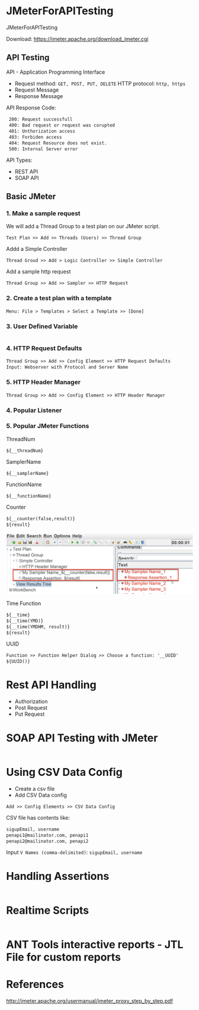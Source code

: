 # JMeterForAPITesting
JMeterForAPITesting

Download: https://jmeter.apache.org/download_jmeter.cgi

## API Testing
API - Application Programming Interface

+ Request method: `GET, POST, PUT, DELETE`
HTTP protocol: `http, https`
+ Request Message
+ Response Message

API Response Code: 
 ```
  200: Request successfull
  400: Bad request or request was corupted
  401: Unthorization access 
  403: Forbiden access
  404: Request Resource does not exist.
  500: Internal Server error
  ```

API Types:
+ REST API
+ SOAP API 

## Basic JMeter

### 1. Make a sample request

We will add a Thread Group to a test plan on our JMeter script.
```
Test Plan >> Add >> Threads (Users) >> Thread Group
```
Addd a Simple Controller 
```
Thread Groud >> Add > Logic Controller >> Simple Controller
```
Add a sample http request
```
Thread Group >> Add >> Sampler >> HTTP Request
``` 
### 2. Create a test plan with a template

```
Menu: File > Templates > Select a Template >> [Done]
```

### 3. User Defined Variable

```

```

### 4. HTTP Request Defaults

```
Thread Group >> Add >> Config Element >> HTTP Request Defaults
Input: Webserver with Protocol and Server Name
```

### 5. HTTP Header Manager

```
Thread Group >> Add >> Config Element >> HTTP Header Manager
```

### 4. Popular Listener 

### 5. Popular JMeter Functions

ThreadNum
```
${__threadNum}
```
SamplerName
```
${__samplerName}
```
FunctionName
```
${__functionName}
```
Counter
```
${__counter(false,result)}
${result}
```
![](https://github.com/josdoaitran/JMeterForAPITesting/blob/master/Images/CounterJMeter.png)

Time Function
```
${__time}
${__time(YMD)}
${__time(YMDHM, result)}
${result}
```
UUID
```
Function >> Function Helper Dialog >> Choose a function: '__UUID'
${UUID()}
```

# Rest API Handling

- Authorization
- Post Request
- Put Request

# SOAP API Testing with JMeter

```

```
# Using CSV Data Config
- Create a csv file
- Add CSV Data config
```
Add >> Config Elements >> CSV Data Config
```

CSV file has contents like: 
```
sigupEmail, username
penapi1@mailinator.com, penapi1
penapi2@mailinator.com, penapi2
```
Input `V Names (comma-delimited)`: `sigupEmail, username`
# Handling Assertions
```

```
# Realtime Scripts
```

```

# ANT Tools interactive reports - JTL File for custom reports


# References

http://jmeter.apache.org/usermanual/jmeter_proxy_step_by_step.pdf
